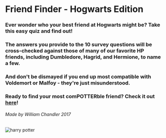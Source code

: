 # Friend Finder - Hogwarts Edition

### Ever wonder who your best friend at Hogwarts might be? Take this easy quiz and find out!

### The answers you provide to the 10 survey questions will be cross-checked against those of many of our favorite HP friends, including Dumbledore, Hagrid, and Hermione, to name a few. 

### And don't be dismayed if you end up most compatible with Voldemort or Malfoy - they're just misunderstood.

### Ready to find your most comPOTTERble friend? Check it out [here](https://rocky-reef-32914.herokuapp.com/)!

###### *Made by William Chandler 2017*


![harry potter](http://ll-c.ooyala.com/e1/9wMmZoYzE6ApkUTFe49SpItVZ2zpPW-a/promo328483561)